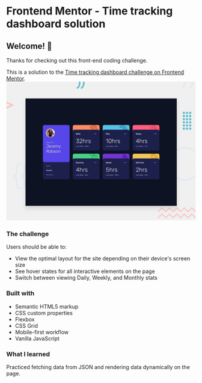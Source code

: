 # Frontend Mentor - Time tracking dashboard solution

## Welcome! 👋

Thanks for checking out this front-end coding challenge.


This is a solution to the [Time tracking dashboard challenge on Frontend Mentor](https://www.frontendmentor.io/challenges/time-tracking-dashboard-UIQ7167Jw). 
![Design preview for the Time tracking dashboard coding challenge](./design/desktop-preview.jpg)

### The challenge

Users should be able to:

- View the optimal layout for the site depending on their device's screen size
- See hover states for all interactive elements on the page
- Switch between viewing Daily, Weekly, and Monthly stats
### Built with

- Semantic HTML5 markup
- CSS custom properties
- Flexbox
- CSS Grid
- Mobile-first workflow
- Vanilla JavaScript


### What I learned

Practiced fetching data from JSON and rendering data dynamically on the page.
